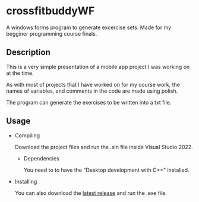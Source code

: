 # crossfitbuddyWF
A windows forms program to generate excercise sets.
Made for my begginer programming course finals.
## Description
This is a very simple presentation of a mobile app project I was working on at the time.

As with most of projects that I have worked on for my course work, the names of variables, and comments in the code are made using polish.

The program can generate the exercises to be written into a txt file.

## Usage
  - Compiling

    Download the project files and run the .sln file inside Visual Studio 2022.
      - Dependencies

        You need to to have the "Desktop development with C++" installed.
  - Installing

    You can also download the [latest release](https://github.com/ViK0s/crossfitbuddyWF/releases/tag/Release) and run the .exe file.
